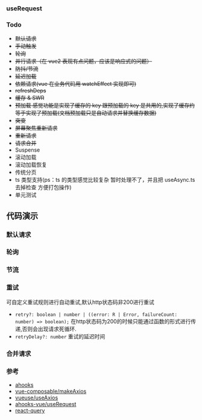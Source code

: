 ### useRequest

### Todo

- ~~默认请求~~
- ~~手动触发~~
- ~~轮询~~
- ~~并行请求（在 vue2 表现有点问题，应该是响应式的问题）~~
- ~~防抖/节流~~
- ~~延迟加载~~
- ~~依赖请求(vue 在业务代码用 watchEffect 实现即可)~~
- ~~refreshDeps~~
- ~~缓存 & SWR~~
- ~~预加载 感觉功能是实现了缓存的 key 跟预加载的 key 是共用的,实现了缓存约等于实现了预加载(文档预加载只是自动请求并替换缓存数据)~~
- ~~突变~~
- ~~屏幕聚焦重新请求~~
- ~~重新请求~~
- ~~请求合并~~
- Suspense
- 滚动加载
- 滚动加载恢复
- 传统分页
- ts 类型支持(ps：ts 的类型感觉比较复杂 暂时处理不了，并且把 useAsync.ts 去掉检查 方便打包操作)
- 单元测试

## 代码演示

### 默认请求
<Default />

### 轮询
<!-- <Polling/> -->

### 节流
<Throttle />

### 重试
可自定义重试规则进行自动重试,默认http状态码非200进行重试
- `retry?: boolean | number | ((error: R | Error, failureCount: number) => boolean);` 在http状态码为200的时候只能通过函数的形式进行传递,否则会出现请求死循环.
- `retryDelay?: number` 重试的延迟时间
<Retry />

### 合并请求
<Merge />

### 参考

- [ahooks](https://github.com/alibaba/hooks/tree/master/packages/use-request)
- [vue-composable/makeAxios](https://github.com/pikax/vue-composable/blob/master/packages/axios/src/makeAxios.ts)
- [vueuse/useAxios](https://github.com/vueuse/vueuse/blob/master/packages/integrations/useAxios/index.ts)
- [ahooks-vue/useRequest](https://github.com/dewfall123/ahooks-vue/blob/master/packages/vhooks/src/useRequest/index.ts)
- [react-query](https://github.com/tannerlinsley/react-query)



<script setup>
import Default from './demo/Default.vue'
import Polling from './demo/Polling.vue'
import Throttle from './demo/Throttle.vue'
import Retry from './demo/Retry.vue'
import Merge from './demo/Merge.vue'
</script>